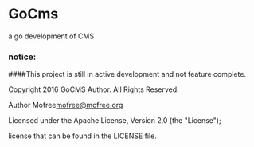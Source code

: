 # GoCms
a go development of CMS 


### notice: 

####This project is still in active development and not feature complete.

Copyright 2016 GoCMS Author. All Rights Reserved.

Author Mofree<mofree@mofree.org>

Licensed under the Apache License, Version 2.0 (the "License");

license that can be found in the LICENSE file.
